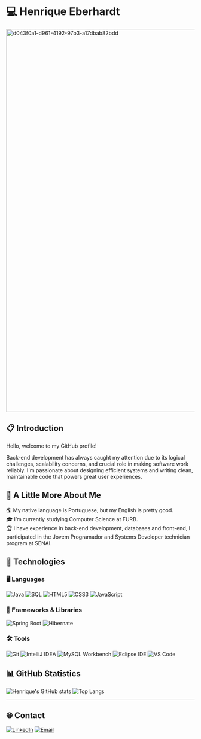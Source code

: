 # 💻 Henrique Eberhardt

<img width="1536" height="1024" alt="d043f0a1-d961-4192-97b3-a17dbab82bdd" src="https://github.com/user-attachments/assets/2deea9c9-be33-4b3d-abd6-8dacfaf155f4" />

## 📋 Introduction

Hello, welcome to my GitHub profile!

Back-end development has always caught my attention due to its logical challenges, scalability concerns, and crucial role in making software work reliably. I'm passionate about designing efficient systems and writing clean, maintainable code that powers great user experiences.

## 📖 A Little More About Me

🌎 My native language is Portuguese, but my English is pretty good.  
🎓 I’m currently studying Computer Science at FURB.  
🏆 I have experience in back-end development, databases and front-end, I participated in the Jovem Programador and Systems Developer technician program at SENAI.

## 🔧 Technologies

### 🖥️ Languages
![Java](https://img.shields.io/badge/Java-%23ED8B00.svg?style=flat&logo=java&logoColor=white)
![SQL](https://img.shields.io/badge/SQL-%2300f.svg?style=flat&logo=mysql&logoColor=white)
![HTML5](https://img.shields.io/badge/HTML5-%23E34F26.svg?style=flat&logo=html5&logoColor=white)
![CSS3](https://img.shields.io/badge/CSS3-%231572B6.svg?style=flat&logo=css3&logoColor=white)
![JavaScript](https://img.shields.io/badge/JavaScript-%23F7DF1E.svg?style=flat&logo=javascript&logoColor=black)

### 🚀 Frameworks & Libraries
![Spring Boot](https://img.shields.io/badge/Spring_Boot-%236DB33F.svg?style=flat&logo=spring-boot&logoColor=white)
![Hibernate](https://img.shields.io/badge/Hibernate-%2344231C.svg?style=flat&logo=hibernate&logoColor=white)

### 🛠️ Tools
![Git](https://img.shields.io/badge/Git-%23F05033.svg?style=flat&logo=git&logoColor=white)
![IntelliJ IDEA](https://img.shields.io/badge/IntelliJ_IDEA-%23000000.svg?style=flat&logo=intellij-idea&logoColor=white)
![MySQL Workbench](https://img.shields.io/badge/MySQL_Workbench-%234479A1.svg?style=flat&logo=mysql&logoColor=white)
![Eclipse IDE](https://img.shields.io/badge/Eclipse_IDE-%232C2255.svg?style=flat&logo=eclipse&logoColor=white)
![VS Code](https://img.shields.io/badge/VS_Code-%23007ACC.svg?style=flat&logo=visual-studio-code&logoColor=white)

## 📊 GitHub Statistics

![Henrique's GitHub stats](https://github-readme-stats.vercel.app/api?username=HenriqueEberhardt&show_icons=true&theme=radical)
![Top Langs](https://github-readme-stats.vercel.app/api/top-langs/?username=HenriqueEberhardt&layout=compact&theme=radical)

---

## 🌐 Contact

[![LinkedIn](https://img.shields.io/badge/-LinkedIn-%230077B5?style=flat&logo=linkedin&logoColor=white)](https://www.linkedin.com/in/SEU_LINK/)
[![Email](https://img.shields.io/badge/-Email-%23333?style=flat&logo=gmail&logoColor=white)](mailto:SEUEMAIL@gmail.com)

